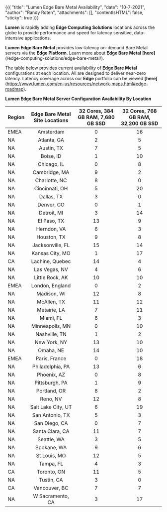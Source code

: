 {{{
  "title": "Lumen Edge Bare Metal Availability",
  "date": "10-7-2021",
  "author": "Randy Roten",
  "attachments": [],
  "contentIsHTML": false,
  "sticky": true
}}}

**Lumen** is rapidly adding **Edge Computing Solutions** locations across the globe to provide performance and speed for latency sensitive, data-intensive applications.

**Lumen Edge Bare Metal** provides low-latency on-demand Bare Metal servers via the **Edge Platform**. Learn more about **Edge Bare Metal** **[here]**(/edge-computing-solutions/edge-bare-metal/).

The table below provides current availability of **Edge Bare Metal** configurations at each location. All are designed to deliver near-zero latency. Latency coverage across our **Edge** portfolio can be viewed **[here]**(https://www.lumen.com/en-us/resources/network-maps.html#edge-roadmap).

**Lumen Edge Bare Metal Server Configuration Availability By Location**

**Region**|**Edge Bare Metal Site Locations**|**32 Cores, 384 GB RAM, 7,680 GB SSD**|**32 Cores, 768 GB RAM, 32,200 GB SSD**
|:----------|:-------------:|:--------------:|:---------------------:|
EMEA|Amsterdam|0|16
NA|Atlanta, GA|2|5
NA|Austin, TX|7|5
NA|Boise, ID|1|10
NA|Chicago, IL|0|8
NA|Cambridge, MA|9|2
NA|Charlotte, NC|8|0
NA|Cincinnati, OH|5|20
NA|Dallas, TX|3|0
NA|Denver, CO|0|1
NA|Detroit, MI|3|14
NA|El Paso, TX|13|9
NA|Herndon, VA|6|3
NA|Houston, TX|9|8
NA|Jacksonville, FL|15|14
NA|Kansas City, MO|1|17
CA|Lachine, Quebec|14|4
NA|Las Vegas, NV|4|6
NA|Little Rock, AK|10|10
EMEA|London, England|0|2
NA|Madison, WI|12|8
NA|McAllen, TX|11|12
NA|Metairie, LA|7|11
NA|Miami, FL|6|3
NA|Minneapolis, MN|0|10
NA|Nashville, TN|1|2
NA|New York, NY|13|10
NA|Omaha, NE|14|10
EMEA|Paris, France|0|18
NA|Philadelphia, PA|13|6
NA|Phoenix, AZ|0|8
NA|Pittsburgh, PA|1|9
NA|Portland, OR|8|2
NA|Reno, NV|12|8
NA|Salt Lake City, UT|6|19
NA|San Antonio, TX|5|3
NA|San Diego, CA|0|7
NA|Santa Clara, CA|11|7
NA|Seattle, WA|3|5
NA|Spokane, WA|9|6
NA|St.Louis, MO|12|5
NA|Tampa, FL|4|3
CA|Toronto, ON|11|5
NA|Tustin, CA|3|0
CA|Vancouver, BC|7|7
NA|W Sacramento, CA|3|17

